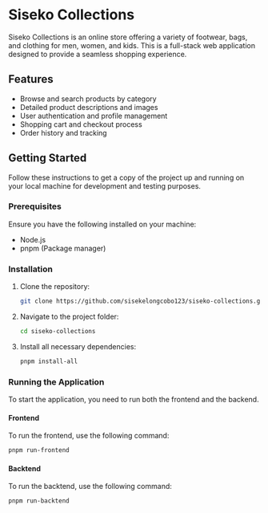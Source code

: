 # Siseko Collections

Siseko Collections is an online store offering a variety of footwear, bags, and clothing for men, women, and kids. This is a full-stack web application designed to provide a seamless shopping experience.

## Features

- Browse and search products by category
- Detailed product descriptions and images
- User authentication and profile management
- Shopping cart and checkout process
- Order history and tracking

## Getting Started

Follow these instructions to get a copy of the project up and running on your local machine for development and testing purposes.

### Prerequisites

Ensure you have the following installed on your machine:

- Node.js
- pnpm (Package manager)

### Installation

1. Clone the repository:

   ```bash
   git clone https://github.com/sisekelongcobo123/siseko-collections.git
   ```

2. Navigate to the project folder:

   ```bash
   cd siseko-collections
   ```

3. Install all necessary dependencies:
   ```bash
   pnpm install-all
   ```

### Running the Application

To start the application, you need to run both the frontend and the backend.

#### Frontend

To run the frontend, use the following command:

```bash
pnpm run-frontend
```

#### Backtend

To run the backtend, use the following command:

```bash
pnpm run-backtend
```
